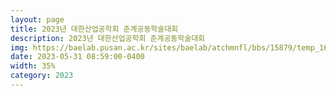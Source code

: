 ```yaml
---
layout: page
title: 2023년 대한산업공학회 춘계공동학술대회
description: 2023년 대한산업공학회 춘계공동학술대회
img: https://baelab.pusan.ac.kr/sites/baelab/atchmnfl/bbs/15879/temp_1697085814672100.tmp
date: 2023-05-31 08:59:00-0400
width: 35%
category: 2023
---
```


